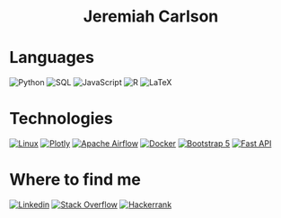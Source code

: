 <div align="center">
  <H1>Jeremiah Carlson</H2>
</div>

<!--<b><h1 align="center" >Jeremiah Carlson</h1></b>-->

# Languages
![Python](https://img.shields.io/badge/-Python-000?&logo=Python)
![SQL](https://img.shields.io/badge/-SQL-000?&logo=PostgreSQL)
![JavaScript](https://img.shields.io/badge/-JavaScript-000?&logo=JavaScript)
![R](https://img.shields.io/badge/-R-000?&logo=R)
![LaTeX](https://img.shields.io/badge/-LaTeX-000?&logo=LaTeX)


# Technologies
[![Linux](https://img.shields.io/badge/-Linux-000?&logo=Linux)](https://ubuntu.com/)
[![Plotly](https://img.shields.io/badge/-Plotly-000?&logo=Plotly)](https://plotly.com/)
[![Apache Airflow](https://img.shields.io/badge/-Airflow-000?&logo=ApacheAirflow)](https://airflow.apache.org/)
[![Docker](https://img.shields.io/badge/-Docker-000?&logo=Docker)](https://www.docker.com/why-docker)
[![Bootstrap 5](https://img.shields.io/badge/-Bootstrap-000?&logo=Bootstrap)](https://getbootstrap.com/)
[![Fast API](https://img.shields.io/badge/-FastAPI-000?&logo=FastApi)](https://fastapi.tiangolo.com/)

<!--
# Projects
Coming soon ...
-->

<!--
# Certifications
[![IBM Data Science](https://img.shields.io/badge/-IBM%20Data%20Science%20Professional%20Certificate-000?&logo=IBM)](https://coursera.org/share/13fecc9fd34bcd122cb4d7e82e5d42bc)
[![IBM Data Engineering](https://img.shields.io/badge/-IBM%20Data%20Engineering%20Professional%20Certificate-000?&logo=IBM)](https://coursera.org/share/ea399b7b785a97c592f951e008af4dd3)
-->

# Where to find me
[![Linkedin](https://img.shields.io/badge/-Linkedin-000?&logo=Linkedin)](https://www.linkedin.com/in/jeremiah-carlson-26b4611a1)
[![Stack Overflow](https://img.shields.io/badge/-Stack%20Overflow-000?&logo=StackOverflow)](https://stackoverflow.com/users/16317300/j-carlson?tab=profile)
[![Hackerrank](https://img.shields.io/badge/-Hackerrank-000?&logo=Hackerrank)](https://www.hackerrank.com/j_a_carlson_93)

<!--

<div align="center">
<a align="center" href="https://stackoverflow.com/users/16317300/j-carlson" target="_blank"><img alt="StackOverflow" 
src="https://stackoverflow-badge.vercel.app/?userID=16317300" /></a> 
</div>



[![Jeremiah's github activity graph](https://activity-graph.herokuapp.com/graph?username=jeremiah-carlson&theme=react-dark)](https://github.com/ashutosh00710/github-readme-activity-graph)

-->

<!---
jeremiah-carlson/jeremiah-carlson is a ✨ special ✨ repository because its `README.md` (this file) appears on your GitHub profile.
You can click the Preview link to take a look at your changes.
--->
